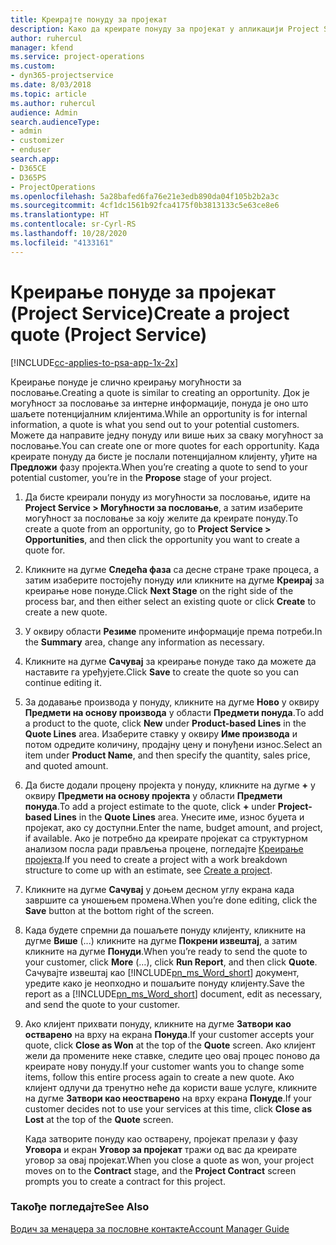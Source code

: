 ```yaml
---
title: Креирајте понуду за пројекат
description: Како да креирате понуду за пројекат у апликацији Project Service
author: ruhercul
manager: kfend
ms.service: project-operations
ms.custom:
- dyn365-projectservice
ms.date: 8/03/2018
ms.topic: article
ms.author: ruhercul
audience: Admin
search.audienceType:
- admin
- customizer
- enduser
search.app:
- D365CE
- D365PS
- ProjectOperations
ms.openlocfilehash: 5a28bafed6fa76e21e3edb890da04f105b2b2a3c
ms.sourcegitcommit: 4cf1dc1561b92fca4175f0b3813133c5e63ce8e6
ms.translationtype: HT
ms.contentlocale: sr-Cyrl-RS
ms.lasthandoff: 10/28/2020
ms.locfileid: "4133161"
---
```

# <a name="create-a-project-quote-project-service"></a><span data-ttu-id="63321-103">Креирање понуде за пројекат (Project Service)</span><span class="sxs-lookup"><span data-stu-id="63321-103">Create a project quote (Project Service)</span></span>

[!INCLUDE[cc-applies-to-psa-app-1x-2x](../includes/cc-applies-to-psa-app-1x-2x.md)]

<span data-ttu-id="63321-104">Креирање понуде је слично креирању могућности за пословање.</span><span class="sxs-lookup"><span data-stu-id="63321-104">Creating a quote is similar to creating an opportunity.</span></span> <span data-ttu-id="63321-105">Док је могућност за пословање за интерне информације, понуда је оно што шаљете потенцијалним клијентима.</span><span class="sxs-lookup"><span data-stu-id="63321-105">While an opportunity is for internal information, a quote is what you send out to your potential customers.</span></span> <span data-ttu-id="63321-106">Можете да направите једну понуду или више њих за сваку могућност за пословање.</span><span class="sxs-lookup"><span data-stu-id="63321-106">You can create one or more quotes for each opportunity.</span></span> <span data-ttu-id="63321-107">Када креирате понуду да бисте је послали потенцијалном клијенту, уђите на **Предложи** фазу пројекта.</span><span class="sxs-lookup"><span data-stu-id="63321-107">When you’re creating a quote to send to your potential customer, you’re in the **Propose** stage of your project.</span></span>  
  
1. <span data-ttu-id="63321-108">Да бисте креирали понуду из могућности за пословање, идите на **Project Service > Могућности за пословање**, а затим изаберите могућност за пословање за коју желите да креирате понуду.</span><span class="sxs-lookup"><span data-stu-id="63321-108">To create a quote from an opportunity, go to **Project Service > Opportunities**, and then click the opportunity you want to create a quote for.</span></span>  
  
2. <span data-ttu-id="63321-109">Кликните на дугме **Следећа фаза** са десне стране траке процеса, а затим изаберите постојећу понуду или кликните на дугме **Креирај** за креирање нове понуде.</span><span class="sxs-lookup"><span data-stu-id="63321-109">Click **Next Stage** on the right side of the process bar, and then either select an existing quote or click **Create** to create a new quote.</span></span>  
  
3. <span data-ttu-id="63321-110">У оквиру области **Резиме** промените информације према потреби.</span><span class="sxs-lookup"><span data-stu-id="63321-110">In the **Summary** area, change any information as necessary.</span></span>  
  
4. <span data-ttu-id="63321-111">Кликните на дугме **Сачувај** за креирање понуде тако да можете да наставите га уређујете.</span><span class="sxs-lookup"><span data-stu-id="63321-111">Click **Save** to create the quote so you can continue editing it.</span></span>  
  
5. <span data-ttu-id="63321-112">За додавање производа у понуду, кликните на дугме **Ново** у оквиру **Предмети на основу производа** у области **Предмети понуда**.</span><span class="sxs-lookup"><span data-stu-id="63321-112">To add a product to the quote, click **New** under **Product-based Lines** in the **Quote Lines** area.</span></span> <span data-ttu-id="63321-113">Изаберите ставку у оквиру **Име производа** и потом одредите количину, продајну цену и понуђени износ.</span><span class="sxs-lookup"><span data-stu-id="63321-113">Select an item under **Product Name**, and then specify the quantity, sales price, and quoted amount.</span></span>  
  
6. <span data-ttu-id="63321-114">Да бисте додали процену пројекта у понуду, кликните на дугме **+** у оквиру **Предмети на основу пројекта** у области **Предмети понуда**.</span><span class="sxs-lookup"><span data-stu-id="63321-114">To add a project estimate to the quote, click **+** under **Project-based Lines** in the **Quote Lines** area.</span></span> <span data-ttu-id="63321-115">Унесите име, износ буџета и пројекат, ако су доступни.</span><span class="sxs-lookup"><span data-stu-id="63321-115">Enter the name, budget amount, and project, if available.</span></span> <span data-ttu-id="63321-116">Ако је потребно да креирате пројекат са структурном анализом посла ради прављења процене, погледајте [Креирање пројекта](../psa/create-project.md).</span><span class="sxs-lookup"><span data-stu-id="63321-116">If you need to create a project with a work breakdown structure to come up with an estimate, see [Create a project](../psa/create-project.md).</span></span>  
  
7. <span data-ttu-id="63321-117">Кликните на дугме **Сачувај** у доњем десном углу екрана када завршите са уношењем промена.</span><span class="sxs-lookup"><span data-stu-id="63321-117">When you’re done editing, click the **Save** button at the bottom right of the screen.</span></span>  
  
8. <span data-ttu-id="63321-118">Када будете спремни да пошаљете понуду клијенту, кликните на дугме **Више** (...) кликните на дугме **Покрени извештај**, а затим кликните на дугме **Понуди**.</span><span class="sxs-lookup"><span data-stu-id="63321-118">When you’re ready to send the quote to your customer, click **More** (…), click **Run Report**, and then click **Quote**.</span></span> <span data-ttu-id="63321-119">Сачувајте извештај као [!INCLUDE[pn_ms_Word_short](../includes/pn-ms-word-short.md)] документ, уредите како је неопходно и пошаљите понуду клијенту.</span><span class="sxs-lookup"><span data-stu-id="63321-119">Save the report as a [!INCLUDE[pn_ms_Word_short](../includes/pn-ms-word-short.md)] document, edit as necessary, and send the quote to your customer.</span></span>  
  
9. <span data-ttu-id="63321-120">Ако клијент прихвати понуду, кликните на дугме **Затвори као остварено** на врху на екрана **Понуда**.</span><span class="sxs-lookup"><span data-stu-id="63321-120">If your customer accepts your quote, click **Close as Won** at the top of the **Quote** screen.</span></span> <span data-ttu-id="63321-121">Ако клијент жели да промените неке ставке, следите цео овај процес поново да креирате нову понуду.</span><span class="sxs-lookup"><span data-stu-id="63321-121">If your customer wants you to change some items, follow this entire process again to create a new quote.</span></span> <span data-ttu-id="63321-122">Ако клијент одлучи да тренутно неће да користи ваше услуге, кликните на дугме **Затвори као неостварено** на врху екрана **Понуде**.</span><span class="sxs-lookup"><span data-stu-id="63321-122">If your customer decides not to use your services at this time, click **Close as Lost** at the top of the **Quote** screen.</span></span>  
  
   <span data-ttu-id="63321-123">Када затворите понуду као остварену, пројекат прелази у фазу **Уговора** и екран **Уговор за пројекат** тражи од вас да креирате уговор за овај пројекат.</span><span class="sxs-lookup"><span data-stu-id="63321-123">When you close a quote as won, your project moves on to the **Contract** stage, and the **Project Contract** screen prompts you to create a contract for this project.</span></span>  
  
### <a name="see-also"></a><span data-ttu-id="63321-124">Такође погледајте</span><span class="sxs-lookup"><span data-stu-id="63321-124">See Also</span></span>  
 [<span data-ttu-id="63321-125">Водич за менаџера за пословне контакте</span><span class="sxs-lookup"><span data-stu-id="63321-125">Account Manager Guide</span></span>](../psa/account-manager-guide.md)
